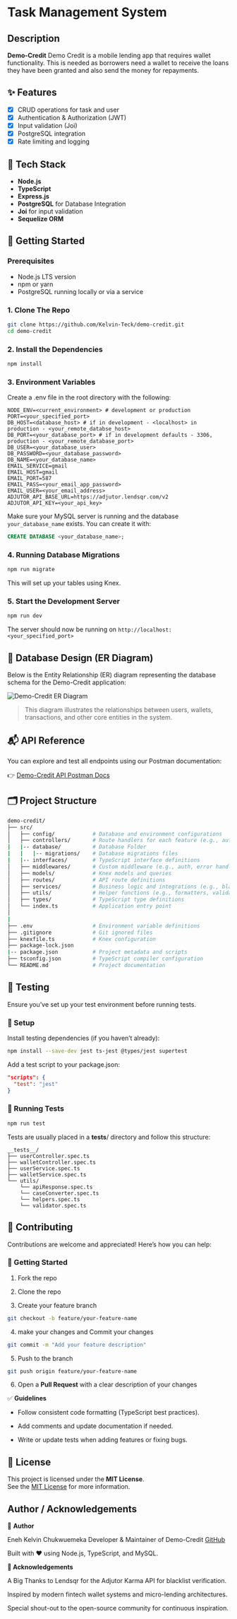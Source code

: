 # Task Management System 



## Description

**Demo-Credit**  Demo Credit is a mobile lending app that requires wallet functionality. This is needed as borrowers need a wallet to receive the loans they have been granted and also send the money for repayments.


## ✨ Features 

- [x] CRUD operations for task and user
- [x] Authentication & Authorization (JWT)
- [x] Input validation (Joi)
- [x] PostgreSQL integration
- [x] Rate limiting and logging

## 🔧 Tech Stack

- **Node.js**
- **TypeScript**
- **Express.js**
- **PostgreSQL**  for Database Integration
- **Joi** for input validation
- **Sequelize ORM** 

## 🚀 Getting Started

### Prerequisites

- Node.js LTS version
- npm or yarn
- PostgreSQL running locally or via a service

### 1. Clone The Repo

```bash
git clone https://github.com/Kelvin-Teck/demo-credit.git
cd demo-credit
```
### 2. Install the Dependencies

```bash
npm install
```

### 3. Environment Variables

Create a .env file in the root directory with the following:

```env
NODE_ENV=<current_environment> # development or production
PORT=<your_specified_port> 
DB_HOST=<database_host> # if in development - <localhost> in production - <your_remote_databse_host>
DB_PORT=<your_database_port> # if in development defaults - 3306, production - <your_remote_database_port> 
DB_USER=<your_database_user>
DB_PASSWORD=<your_database_password>
DB_NAME=<your_database_name>
EMAIL_SERVICE=gmail
EMAIL_HOST=gmail
EMAIL_PORT=587
EMAIL_PASS=<your_email_app_password>
EMAIL_USER=<your_email_address>
ADJUTOR_API_BASE_URL=https://adjutor.lendsqr.com/v2
ADJUTOR_API_KEY=<your_api_key>
```
Make sure your MySQL server is running and the database `your_database_name` exists. You can create it with:

```sql
CREATE DATABASE <your_database_name>;
```

### 4. Running Database Migrations

```bash
npm run migrate
```
This will set up your tables using Knex.

### 5. Start the Development Server
```bash
npm run dev
```
The server should now be running on `http://localhost:<your_specified_port>`

## 💽 Database Design (ER Diagram)


Below is the Entity Relationship (ER) diagram representing the database schema for the Demo-Credit application:

![Demo-Credit ER Diagram](./demo-credit-erd_1.png)

> This diagram illustrates the relationships between users, wallets, transactions, and other core entities in the system.

## 📬 API Reference

You can explore and test all endpoints using our Postman documentation:

👉 [Demo-Credit API Postman Docs](https://documenter.getpostman.com/view/30059286/2sB2ixjE3E)

## 🗂️ Project Structure

```bash
demo-credit/
├── src/
│   ├── config/            # Database and environment configurations
│   ├── controllers/       # Route handlers for each feature (e.g., auth, wallet)
|   |-- database/          # Database Folder
|   |   |-- migrations/    # Database migrations files
|   |-- interfaces/        # TypeScript interface definitions 
│   ├── middlewares/       # Custom middleware (e.g., auth, error handler)
│   ├── models/            # Knex models and queries
│   ├── routes/            # API route definitions
│   ├── services/          # Business logic and integrations (e.g., blacklist check)
│   ├── utils/             # Helper functions (e.g., formatters, validators)
│   ├── types/             # TypeScript type definitions
│   └── index.ts           # Application entry point
│
|
├── .env                   # Environment variable definitions
├── .gitignore             # Git ignored files
├── knexfile.ts            # Knex configuration
├── package-lock.json          
|-- package.json           # Project metadata and scripts
├── tsconfig.json          # TypeScript compiler configuration
└── README.md              # Project documentation


```
## 🧪 Testing 

Ensure you’ve set up your test environment before running tests.

### 🔧 Setup
Install testing dependencies (if you haven’t already):

```bash
npm install --save-dev jest ts-jest @types/jest supertest
```
Add a test script to your package.json:

```json
"scripts": {
  "test": "jest"
}
```
### 🧪 Running Tests

```bash
npm run test
```

Tests are usually placed in a __tests__/ directory and follow this structure:

```
__tests__/
├── userController.spec.ts
├── walletController.spec.ts
├── userService.spec.ts
├── walletService.spec.ts
└── utils/
    └── apiResponse.spec.ts
    └── caseConverter.spec.ts
    └── helpers.spec.ts
    └── validator.spec.ts
```
## 🤝 Contributing

Contributions are welcome and appreciated! Here’s how you can help:

### 🚀 Getting Started

1. Fork the repo

2. Clone the repo

3. Create your feature branch

```bash
git checkout -b feature/your-feature-name
```
4. make your changes and Commit your changes

```bash
git commit -m "Add your feature description"
```
5. Push to the branch 

```bash
git push origin feature/your-feature-name
```
6. Open a **Pull Request** with a clear description of your changes

✅ **Guidelines**
- Follow consistent code formatting (TypeScript best practices).

- Add comments and update documentation if needed.

- Write or update tests when adding features or fixing bugs.

## 🪪 License
This project is licensed under the **MIT License**.  
See the [MIT License](https://opensource.org/licenses/MIT) for more information.


## Author / Acknowledgements
👤 **Author**

Eneh Kelvin Chukwuemeka
Developer & Maintainer of Demo-Credit
[GitHub](https://github.com/Kelvin-Teck)

Built with ❤️ using Node.js, TypeScript, and MySQL.

**🙌 Acknowledgements**

A Big Thanks to Lendsqr for the Adjutor Karma API for blacklist verification.

Inspired by modern fintech wallet systems and micro-lending architectures.

Special shout-out to the open-source community for continuous inspiration.